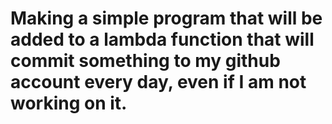 # Making a simple program that will be added to a lambda function that will commit something to my github account every day, even if I am not working on it.
